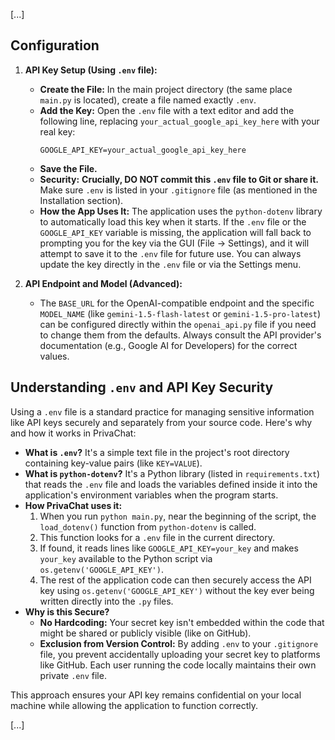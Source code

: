 [...]

## Configuration

1.  **API Key Setup (Using `.env` file):**
    *   **Create the File:** In the main project directory (the same place `main.py` is located), create a file named exactly `.env`.
    *   **Add the Key:** Open the `.env` file with a text editor and add the following line, replacing `your_actual_google_api_key_here` with your real key:
        ```dotenv
        GOOGLE_API_KEY=your_actual_google_api_key_here
        ```
    *   **Save the File.**
    *   **Security:** **Crucially, DO NOT commit this `.env` file to Git or share it.** Make sure `.env` is listed in your `.gitignore` file (as mentioned in the Installation section).
    *   **How the App Uses It:** The application uses the `python-dotenv` library to automatically load this key when it starts. If the `.env` file or the `GOOGLE_API_KEY` variable is missing, the application will fall back to prompting you for the key via the GUI (File -> Settings), and it will attempt to save it to the `.env` file for future use. You can always update the key directly in the `.env` file or via the Settings menu.

2.  **API Endpoint and Model (Advanced):**
    *   The `BASE_URL` for the OpenAI-compatible endpoint and the specific `MODEL_NAME` (like `gemini-1.5-flash-latest` or `gemini-1.5-pro-latest`) can be configured directly within the `openai_api.py` file if you need to change them from the defaults. Always consult the API provider's documentation (e.g., Google AI for Developers) for the correct values.

## Understanding `.env` and API Key Security

Using a `.env` file is a standard practice for managing sensitive information like API keys securely and separately from your source code. Here's why and how it works in PrivaChat:

*   **What is `.env`?** It's a simple text file in the project's root directory containing key-value pairs (like `KEY=VALUE`).
*   **What is `python-dotenv`?** It's a Python library (listed in `requirements.txt`) that reads the `.env` file and loads the variables defined inside it into the application's environment variables when the program starts.
*   **How PrivaChat uses it:**
    1.  When you run `python main.py`, near the beginning of the script, the `load_dotenv()` function from `python-dotenv` is called.
    2.  This function looks for a `.env` file in the current directory.
    3.  If found, it reads lines like `GOOGLE_API_KEY=your_key` and makes `your_key` available to the Python script via `os.getenv('GOOGLE_API_KEY')`.
    4.  The rest of the application code can then securely access the API key using `os.getenv('GOOGLE_API_KEY')` without the key ever being written directly into the `.py` files.
*   **Why is this Secure?**
    *   **No Hardcoding:** Your secret key isn't embedded within the code that might be shared or publicly visible (like on GitHub).
    *   **Exclusion from Version Control:** By adding `.env` to your `.gitignore` file, you prevent accidentally uploading your secret key to platforms like GitHub. Each user running the code locally maintains their own private `.env` file.

This approach ensures your API key remains confidential on your local machine while allowing the application to function correctly.

[...]
